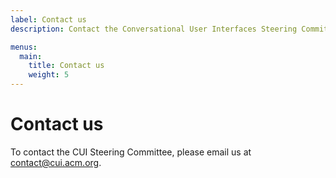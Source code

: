 ```yaml
---
label: Contact us
description: Contact the Conversational User Interfaces Steering Committee.

menus:
  main:
    title: Contact us
    weight: 5
---
```


# Contact us

To contact the CUI Steering Committee, please email us at <a href="mailto:contact@cui.acm.org" title="Email the CUI Steering Commitee">contact@cui.acm.org</a>.
